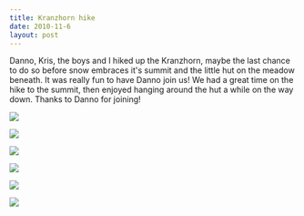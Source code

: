 ```yaml
---
title: Kranzhorn hike
date: 2010-11-6
layout: post
---
```


Danno, Kris, the boys and I hiked up the Kranzhorn, maybe the last chance
to do so before snow embraces it's summit and the little hut on the meadow
beneath. It was really fun to have Danno join us! We had a great time on
the hike to the summit, then enjoyed hanging around the hut a while on
the way down. Thanks to Danno for joining!
  
  
[![](http://farm5.static.flickr.com/4128/5175796018_653f3e4ef7.jpg)](http://www.flickr.com/photos/ripsawridge/5175796018/)
  
[![](http://farm5.static.flickr.com/4154/5175794730_afa93fdda6.jpg)](http://www.flickr.com/photos/ripsawridge/5175794730/)
  
[![](http://farm5.static.flickr.com/4113/5175188613_1f9d5b5ced.jpg)](http://www.flickr.com/photos/ripsawridge/5175188613/)
  
[![](http://farm5.static.flickr.com/4084/5175793280_a95aa78bb2.jpg)](http://www.flickr.com/photos/ripsawridge/5175793280/)
  
[![](http://farm5.static.flickr.com/4128/5175792322_ea449f70b1.jpg)](http://www.flickr.com/photos/ripsawridge/5175792322/)
  
[![](http://farm5.static.flickr.com/4087/5175791748_12b50f87bf.jpg)](http://www.flickr.com/photos/ripsawridge/5175791748/)
